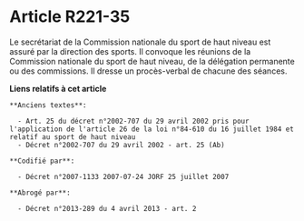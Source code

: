 # Article R221-35

Le secrétariat de la Commission nationale du sport de haut niveau est assuré par la direction des sports. Il convoque les
réunions de la Commission nationale du sport de haut niveau, de la délégation permanente ou des commissions. Il dresse un
procès-verbal de chacune des séances.

**Liens relatifs à cet article**

	**Anciens textes**:

	  - Art. 25 du décret n°2002-707 du 29 avril 2002 pris pour l'application de l'article 26 de la loi n°84-610 du 16 juillet 1984 et relatif au sport de haut niveau
	  - Décret n°2002-707 du 29 avril 2002 - art. 25 (Ab)

	**Codifié par**:

	  - Décret n°2007-1133 2007-07-24 JORF 25 juillet 2007

	**Abrogé par**:

	  - Décret n°2013-289 du 4 avril 2013 - art. 2
